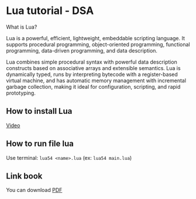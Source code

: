 # Lua tutorial - DSA

What is Lua?

Lua is a powerful, efficient, lightweight, embeddable scripting language. It supports procedural programming, object-oriented programming, functional programming, data-driven programming, and data description.

Lua combines simple procedural syntax with powerful data description constructs based on associative arrays and extensible semantics. Lua is dynamically typed, runs by interpreting bytecode with a register-based virtual machine, and has automatic memory management with incremental garbage collection, making it ideal for configuration, scripting, and rapid prototyping.

## How to install Lua

[Video](https://www.youtube.com/watch?v=rol8n3FYtuU)

## How to run file lua

Use terminal: `lua54 <name>.lua` (ex: `lua54 main.lua`)

## Link book

You can download [PDF](https://www.pdfdrive.com/beginning-lua-programmingpdf-e34315655.html)
